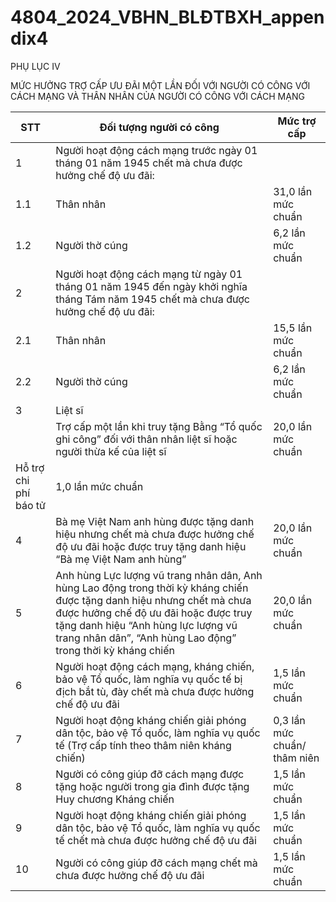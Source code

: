# 4804_2024_VBHN_BLĐTBXH_appendix4

PHỤ LỤC IV

MỨC HƯỞNG TRỢ CẤP ƯU ĐÃI MỘT LẦN ĐỐI VỚI NGƯỜI CÓ CÔNG VỚI CÁCH MẠNG VÀ THÂN NHÂN CỦA NGƯỜI CÓ CÔNG VỚI CÁCH MẠNG

| STT | Đối tượng người có công | Mức trợ cấp |
|---|---|---|
| 1 | Người hoạt động cách mạng trước ngày 01 tháng 01 năm 1945 chết mà chưa được hưởng chế độ ưu đãi: |  |
| 1.1 | Thân nhân | 31,0 lần mức chuẩn |
| 1.2 | Người thờ cúng | 6,2 lần mức chuẩn |
| 2 | Người hoạt động cách mạng từ ngày 01 tháng 01 năm 1945 đến ngày khởi nghĩa tháng Tám năm 1945 chết mà chưa được hưởng chế độ ưu đãi: |  |
| 2.1 | Thân nhân | 15,5 lần mức chuẩn |
| 2.2 | Người thờ cúng | 6,2 lần mức chuẩn |
| 3 | Liệt sĩ |  |
|  | Trợ cấp một lần khi truy tặng Bằng “Tổ quốc ghi công” đối với thân nhân liệt sĩ hoặc người thừa kế của liệt sĩ | 20,0 lần mức chuẩn |
| Hỗ trợ chi phí báo tử | 1,0 lần mức chuẩn |  |
| 4 | Bà mẹ Việt Nam anh hùng được tặng danh hiệu nhưng chết mà chưa được hưởng chế độ ưu đãi hoặc được truy tặng danh hiệu “Bà mẹ Việt Nam anh hùng” | 20,0 lần mức chuẩn |
| 5 | Anh hùng Lực lượng vũ trang nhân dân, Anh hùng Lao động trong thời kỳ kháng chiến được tặng danh hiệu nhưng chết mà chưa được hưởng chế độ ưu đãi hoặc được truy tặng danh hiệu “Anh hùng lực lượng vũ trang nhân dân”, “Anh hùng Lao động” trong thời kỳ kháng chiến | 20,0 lần mức chuẩn |
| 6 | Người hoạt động cách mạng, kháng chiến, bảo vệ Tổ quốc, làm nghĩa vụ quốc tế bị địch bắt tù, đày chết mà chưa được hưởng chế độ ưu đãi | 1,5 lần mức chuẩn |
| 7 | Người hoạt động kháng chiến giải phóng dân tộc, bảo vệ Tổ quốc, làm nghĩa vụ quốc tế (Trợ cấp tính theo thâm niên kháng chiến) | 0,3 lần mức chuẩn/ thâm niên |
| 8 | Người có công giúp đỡ cách mạng được tặng hoặc người trong gia đình được tặng Huy chương Kháng chiến | 1,5 lần mức chuẩn |
| 9 | Người hoạt động kháng chiến giải phóng dân tộc, bảo vệ Tổ quốc, làm nghĩa vụ quốc tế chết mà chưa được hưởng chế độ ưu đãi | 1,5 lần mức chuẩn |
| 10 | Người có công giúp đỡ cách mạng chết mà chưa được hưởng chế độ ưu đãi | 1,5 lần mức chuẩn |